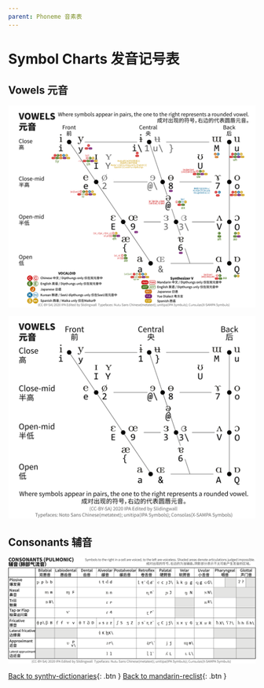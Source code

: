 ```yaml
---
parent: Phoneme 音素表
---
```


# Symbol Charts 发音记号表

## Vowels 元音

![Used phonemes](/assets/vowels-02.svg)

![Full Chart](/assets/vowels-01.svg)

## Consonants 辅音

![Full Chart](/assets/consonants-01.svg)

[Back to synthv-dictionaries](/synthv-dictionaries/index){: .btn }
[Back to mandarin-reclist](/mandarin-reclist/index){: .btn }
